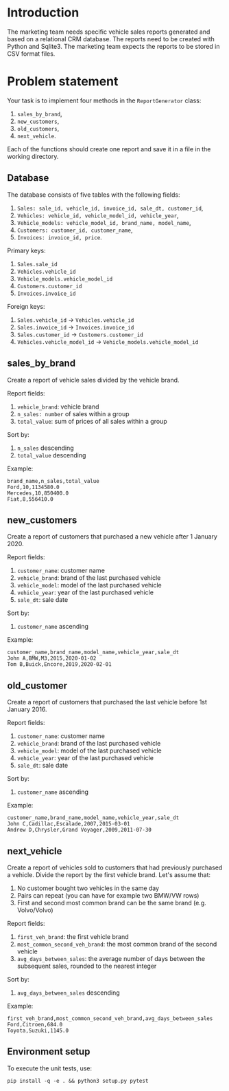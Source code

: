 # Introduction

The marketing team needs specific vehicle sales reports generated and based on a relational CRM database. The reports need to be created with Python and Sqlite3. The marketing team expects the reports to be stored in CSV format files.

# Problem statement

Your task is to implement four methods in the `ReportGenerator` class:
1. `sales_by_brand`,
2. `new_customers`,
3. `old_customers`,
4. `next_vehicle`.

Each of the functions should create one report and save it in a file in the working directory.

## Database

The database consists of five tables with the following fields:
1. `Sales: sale_id, vehicle_id, invoice_id, sale_dt, customer_id`,
2. `Vehicles: vehicle_id, vehicle_model_id, vehicle_year`,
3. `Vehicle_models: vehicle_model_id, brand_name, model_name`,
4. `Customers: customer_id, customer_name`,
5. `Invoices: invoice_id, price`.

Primary keys:
1. `Sales.sale_id`
2. `Vehicles.vehicle_id`
3. `Vehicle_models.vehicle_model_id`
4. `Customers.customer_id`
5. `Invoices.invoice_id`

Foreign keys:
1. `Sales.vehicle_id` -> `Vehicles.vehicle_id`
2. `Sales.invoice_id` -> `Invoices.invoice_id`
3. `Sales.customer_id` -> `Customers.customer_id`
4. `Vehicles.vehicle_model_id` -> `Vehicle_models.vehicle_model_id`

## sales_by_brand

Create a report of vehicle sales divided by the vehicle brand.

Report fields: 
1. `vehicle_brand`: vehicle brand
2. `n_sales: number` of sales within a group
3. `total_value`: sum of prices of all sales within a group

Sort by:
1. `n_sales` descending
2. `total_value` descending

Example:
```csv
brand_name,n_sales,total_value
Ford,10,1134580.0
Mercedes,10,850400.0
Fiat,8,556410.0
```

## new_customers

Create a report of customers that purchased a new vehicle after 1 January 2020.

Report fields:
1. `customer_name`: customer name
2. `vehicle_brand`: brand of the last purchased vehicle
3. `vehicle_model`: model of the last purchased vehicle
4. `vehicle_year`: year of the last purchased vehicle
5. `sale_dt`: sale date

Sort by:
1. `customer_name` ascending

Example:
```csv
customer_name,brand_name,model_name,vehicle_year,sale_dt
John A,BMW,M3,2015,2020-01-02
Tom B,Buick,Encore,2019,2020-02-01
```

## old_customer

Create a report of customers that purchased the last vehicle before 1st January 2016.

Report fields: 
1. `customer_name`: customer name
2. `vehicle_brand`: brand of the last purchased vehicle
3. `vehicle_model`: model of the last purchased vehicle
4. `vehicle_year`: year of the last purchased vehicle
5. `sale_dt`: sale date

Sort by:
1. `customer_name` ascending

Example:
```csv
customer_name,brand_name,model_name,vehicle_year,sale_dt
John C,Cadillac,Escalade,2007,2015-03-01
Andrew D,Chrysler,Grand Voyager,2009,2011-07-30
```

## next_vehicle

Create a report of vehicles sold to customers that had previously purchased a vehicle. 
Divide the report by the first vehicle brand. Let's assume that:
1. No customer bought two vehicles in the same day
2. Pairs can repeat (you can have for example two BMW/VW rows)
3. First and second most common brand can be the same brand (e.g. Volvo/Volvo)

Report fields:
1. `first_veh_brand`: the first vehicle brand
2. `most_common_second_veh_brand`: the most common brand of the second vehicle
3. `avg_days_between_sales`: the average number of days between the subsequent sales, rounded to the nearest integer

Sort by:
1. `avg_days_between_sales` descending

Example:
```csv
first_veh_brand,most_common_second_veh_brand,avg_days_between_sales
Ford,Citroen,684.0
Toyota,Suzuki,1145.0
```

## Environment setup

To execute the unit tests, use:

```
pip install -q -e . && python3 setup.py pytest
```
